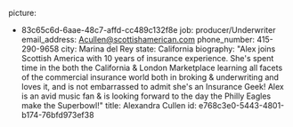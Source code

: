 picture:
  - 83c65c6d-6aae-48c7-affd-cc489c132f8e
job: producer/Underwriter
email_address: Acullen@scottishamerican.com
phone_number: 415-290-9658
city: Marina del Rey
state: California
biography: "Alex joins Scottish America with 10 years of insurance experience. She's spent time in the both the California & London Marketplace learning all facets of the commercial insurance world both in broking & underwriting and loves it, and is not embarrassed to admit she's an Insurance Geek! Alex is an avid music fan & is looking forward to the day the Philly Eagles make the Superbowl!"
title: Alexandra Cullen
id: e768c3e0-5443-4801-b174-76bfd973ef38
